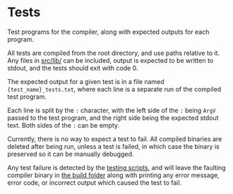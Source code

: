 # Tests
Test programs for the compiler, along with expected outputs for each program.

All tests are compiled from the root directory, and use paths relative to it. Any files in [src/lib/](./../src/lib/) can be included, output is expected to be written to stdout, and the tests should exit with code 0.

The expected output for a given test is in a file named `{test_name}_tests.txt`, where each line is a separate run of the compiled test program.

Each line is split by the `:` character, with the left side of the `:` being `ArgV` passed to the test program, and the right side being the expected stdout text. Both sides of the `:` can be empty.

Currently, there is no way to expect a test to fail. 
All compiled binaries are deleted after being run, unless a test is failed, in which case the binary is preserved so it can be manually debugged.

Any test failure is detected by the [testing scripts](./../tools/), and will leave the faulting compiler binary in [the build folder](./../build/) along with printing any error message, error code, or incorrect output which caused the test to fail.